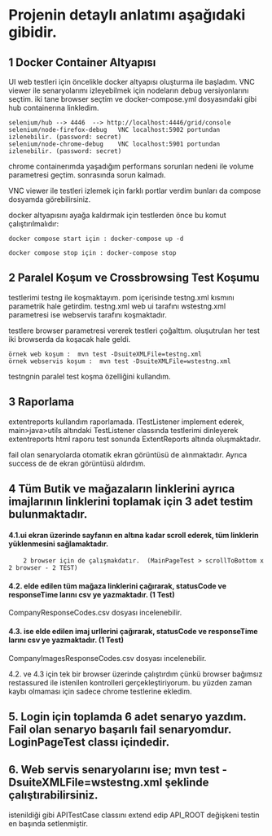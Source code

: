 
# Projenin detaylı anlatımı aşağıdaki gibidir.



## 1 Docker Container Altyapısı
   UI web testleri için öncelikle docker altyapısı oluşturma ile başladım.
    VNC viewer ile senaryolarımı izleyebilmek için nodeların debug versiyonlarını seçtim.
    iki tane browser seçtim ve docker-compose.yml dosyasındaki gibi hub containerına linkledim.

    selenium/hub --> 4446  --> http://localhost:4446/grid/console
    selenium/node-firefox-debug   VNC localhost:5902 portundan izlenebilir. (password: secret)
    selenium/node-chrome-debug    VNC localhost:5901 portundan izlenebilir. (password: secret)

   chrome containerımda yaşadığım performans sorunları nedeni ile volume parametresi geçtim.
    sonrasında sorun kalmadı.

   VNC viewer ile testleri izlemek için farklı portlar verdim bunları da compose dosyamda görebilirsiniz.

   docker altyapısını ayağa kaldırmak için testlerden önce bu komut çalıştırılmalıdır:

    docker compose start için : docker-compose up -d

    docker compose stop için : docker-compose stop

## 2 Paralel Koşum ve Crossbrowsing Test Koşumu

   testlerimi testng ile koşmaktayım. pom içerisinde testng.xml kısmını parametrik hale getirdim. testng.xml web ui tarafını
    wstestng.xml parametresi ise webservis tarafını koşmaktadır.

   testlere browser parametresi vererek testleri çoğalttım. oluşutrulan her test iki browserda da koşacak hale geldi.

    örnek web koşum :  mvn test -DsuiteXMLFile=testng.xml
    örnek webservis koşum :  mvn test -DsuiteXMLFile=wstestng.xml

   testngnin paralel test koşma özelliğini kullandım.

## 3 Raporlama
   extentreports kullandım raporlamada. ITestListener implement ederek, main>java>utils altındaki TestListener classında
    testlerimi dinleyerek extentreports html raporu test sonunda ExtentReports altında oluşmaktadır.

   fail olan senaryolarda otomatik ekran görüntüsü de alınmaktadır. Ayrıca success de de ekran görüntüsü aldırdım.

## 4 Tüm Butik ve mağazaların linklerini ayrıca imajlarının linklerini toplamak için 3 adet testim bulunmaktadır.

   #### 4.1.ui ekran üzerinde sayfanın en altına kadar scroll ederek, tüm linklerin yüklenmesini sağlamaktadır.
        2 browser için de çalışmakdatır.  (MainPageTest > scrollToBottom x 2 browser - 2 TEST)

  #### 4.2. elde edilen tüm mağaza linklerini çağırarak, statusCode ve responseTime larını csv ye yazmaktadır. (1 Test)
   CompanyResponseCodes.csv dosyası incelenebilir.

  #### 4.3. ise elde edilen imaj urllerini çağırarak, statusCode ve responseTime larını csv ye yazmaktadır. (1 Test)
   CompanyImagesResponseCodes.csv dosyası incelenebilir.

   4.2. ve 4.3 için tek bir browser üzerinde çalıştırdım çünkü browser bağımsız restassured ile istenilen kontrolleri gerçekleştiriyorum. bu yüzden zaman kaybı olmaması için sadece chrome testlerine ekledim.

## 5. Login için toplamda 6 adet senaryo yazdım. Fail olan senaryo başarılı fail senaryomdur. LoginPageTest classı içindedir.


## 6. Web servis senaryolarını ise; mvn test -DsuiteXMLFile=wstestng.xml şeklinde çalıştırabilirsiniz.
   istenildiği gibi APITestCase classını extend edip API_ROOT değişkeni testin en başında setlenmiştir.
